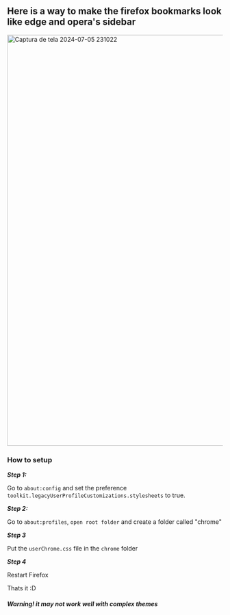 ## Here is a way to make the firefox bookmarks look like edge and opera's sidebar

<img width="960" alt="Captura de tela 2024-07-05 231022" src="https://github.com/Helena-m00n/firefox-verticalbookmarks/assets/174842731/ed8f2297-2a82-4cb3-83f7-96fe3135a02a">

### How to setup

***Step 1:***

Go to `about:config` and set the preference `toolkit.legacyUserProfileCustomizations.stylesheets` to true.

***Step 2:***

Go to `about:profiles`, `open root folder` and create a folder called "chrome"

***Step 3***

Put the `userChrome.css` file in the `chrome` folder

***Step 4***

Restart Firefox

Thats it :D

#### *Warning! it may not work well with complex themes*
